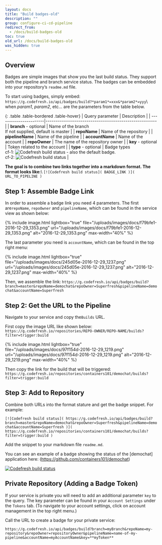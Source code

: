 ```yaml
---
layout: docs
title: "Build badges-old"
description: ""
group: configure-ci-cd-pipeline
redirect_from:
  - /docs/build-badges-old
toc: true
old_url: /docs/build-badges-old
was_hidden: true
---
```

## Overview

Badges are simple images that show you the last build status. They support both the pipeline and branch service status.
The badges can be embedded into your repository’s `readme.md` file.

To start using badges, simply embed: 
`https://g.codefresh.io/api/badges/build?*param1*=xxx&*param2*=yyy`\\
when *param1*, *param2*, etc... are the parameters from the table below.

{: .table .table-bordered .table-hover}
| Query parameter        | Description                                              |
| -----------------------|--------------------------------------------------------- |
| **branch** - optional  | Name of the branch<br/>If not supplied, default is master   |
| **repoName**           | Name of the repository                                   |
| **pipelineName**       | Name of the pipeline                                     |
| **accountName**        | Name of the account                                      |
| **repoOwner**          | The name of the repository owner                         |
| **key** - optional     | Token related to the account                             |
| **type** - optional    | Badge types<br/>cf-1: ![Codefresh build status]( http://g.codefresh.io/api/badges/build/template/urls/cf-1) - also the default badge.<br/>cf-2: ![Codefresh build status]( http://g.codefresh.io/api/badges/build/template/urls/cf-2)   |

**The goal is to combine two links together into a markdown format. The format looks like:**\\
`[![Codefresh build status]( BADGE_LINK )]( URL_TO_PIPELINE )`

## Step 1: Assemble Badge Link

In order to assemble a badge link you need 4 parameters.
The first are`repoName`, `repoOwner` and `pipelineName`, which can be found in the service view as shown below:

{% include image.html 
lightbox="true" 
file="/uploads/images/docs/f79bfe1-2016-12-29_1353.png" 
url="/uploads/images/docs/f79bfe1-2016-12-29_1353.png" 
alt="2016-12-29_1353.png" 
max-width="40%" 
%}

The last parameter you need is `accountName`, which can be found in the top right menu:

{% include image.html 
lightbox="true" 
file="/uploads/images/docs/245d05e-2016-12-29_1237.png" 
url="/uploads/images/docs/245d05e-2016-12-29_1237.png" 
alt="2016-12-29_1237.png" 
max-width="40%" 
%}

Then, we assemble the link:
`https://g.codefresh.io/api/badges/build?branch=master&repoName=demochat&repoOwner=Superfresh&pipelineName=demochat&accountName=Superfresh`

## Step 2: Get the URL to the Pipeline
Navigate to your service and copy the`Builds` URL.

First copy the image URL like shown below:
`https://g.codefresh.io/repositories/REPO-OWNER/REPO-NAME/builds?filter=trigger:build`

{% include image.html 
lightbox="true" 
file="/uploads/images/docs/97f154d-2016-12-29_1219.png" 
url="/uploads/images/docs/97f154d-2016-12-29_1219.png" 
alt="2016-12-29_1219.png" 
max-width="40%" 
%}

Then copy the link for the build that will be triggered: 
`https://g.codefresh.io/repositories/containers101/demochat/builds?filter=trigger:build`


## Step 3: Add to Repository
Combine both URLs into the format stature and get the badge snippet.
For example:

`[![Codefresh build status]( https://g.codefresh.io/api/badges/build?branch=master&repoName=demochat&repoOwner=Superfresh&pipelineName=demochat&accountName=Superfresh )]( https://g.codefresh.io/repositories/containers101/demochat/builds?filter=trigger:build )`

Add the snippet to your markdown file `readme.md`.

You can see an example of a badge showing the status of the [demochat] application here: (https://github.com/containers101/demochat)

[![Codefresh build status](https://g-staging.codefresh.io/api/badges/build?branch=master&repoName=demochat&repoOwner=containers101&pipelineName=demochat&accountName=verchol)](https://g.codefresh.io/repositories/containers101/demochat/builds?filter=trigger:build)

## Private Repository (Adding a Badge Token)
If your service is private you will need to add an additional parameter `key` to the query. The key parameter can be found in your `Account Settings` under the `Tokens` tab. (To navigate to your account settings, click on account management in the top right menu.)

Call the URL to create a badge for your private service:

`https://g.codefresh.io/api/badges/build?branch=myBranch&repoName=my-repository&repoOwner=repositoryOwner&pipelineName=name-of-my-pipeline&accountName=myAccountName&key=**myToken**`
